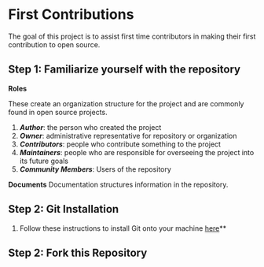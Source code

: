 # First Contributions

The goal of this project is to assist first time contributors in making their first contribution to open source. 

## Step 1: Familiarize yourself with the repository
**Roles** 

These create an organization structure for the project and are commonly found in open source projects.
1. ***Author***: the person who created the project
2. ***Owner***: administrative representative for repository or organization
3. ***Contributors***: people who contribute something to the project
4. ***Maintainers***: people who are responsible for overseeing the project into its future goals
5. ***Community Members***: Users of the repository

**Documents**
Documentation structures information in the repository.

## Step 2: Git Installation
1. Follow these instructions to install Git onto your machine [here](https://help.github.com/articles/set-up-git/)**

## Step 2: Fork this Repository
